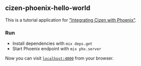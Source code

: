 ## cizen-phoenix-hello-world

This is a tutorial application for ["Integrating Cizen with Phoenix"](https://medium.com/cizen/integrating-cizen-with-phoenix-f0ee89d1d6d2).

### Run

  * Install dependencies with `mix deps.get`
  * Start Phoenix endpoint with `mix phx.server`

Now you can visit [`localhost:4000`](http://localhost:4000) from your browser.
